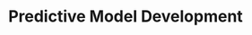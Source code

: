 ---
layout: sub-service
order: 5
title: "Predictive Model Development"
parent: "Data & Advanced Analytics"
description: "With our Predictive Model Development services, SLKone enables your organization to forecast future trends and behaviors, enhancing your strategic decision-making and operational efficiency."
intro: "[Introductory text from Siteplanning-SLKone.md aligned with Predictive Model Development.]"
approach: "We utilize advanced statistical and machine learning techniques to develop predictive models tailored to your business needs. Our data-driven approach ensures accuracy and reliability, empowering you to make informed decisions."
focus_areas:
  - title: "Model Design"
    content: "Design predictive models that align with your strategic objectives and business requirements."
  - title: "Data Preparation"
    content: "Clean, transform, and prepare your data to ensure it's ready for accurate model training and analysis."
  - title: "Model Development"
    content: "Develop and train predictive models using the latest machine learning algorithms and techniques."
  - title: "Model Validation"
    content: "Validate models to ensure they meet performance standards and provide reliable predictions."
  - title: "Model Implementation"
    content: "Integrate predictive models into your business processes and decision-making systems."
why_choose:
  - "Advanced Statistical and ML Techniques"
  - "Tailored Model Solutions"
  - "Proven Accuracy and Reliability"
  - "Expert Data Scientists and Analysts"
cta: "Contact us to explore how our Predictive Model Development services can enhance your forecasting capabilities and drive strategic growth."
icon: "fa-bars-progress"
---